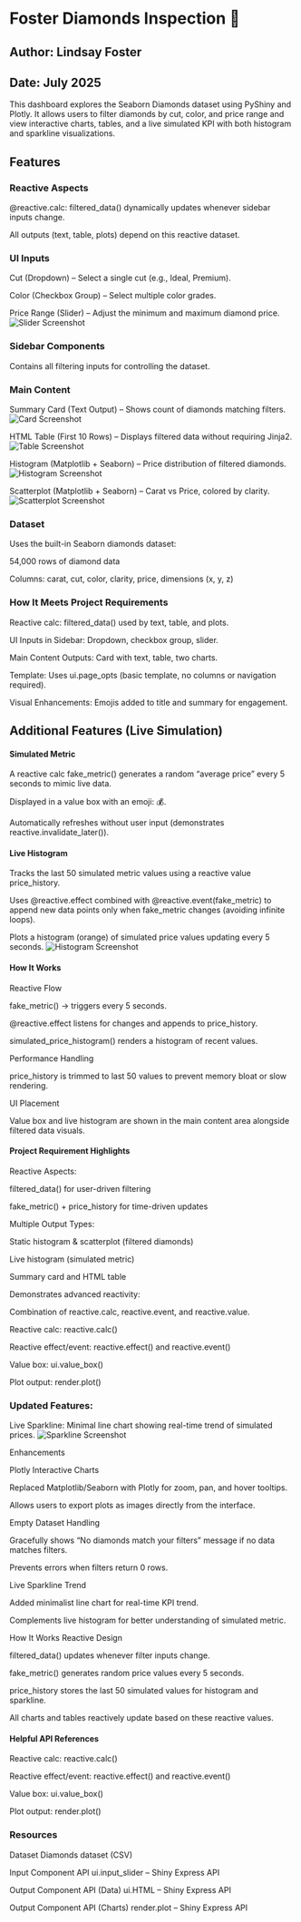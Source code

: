 # Foster Diamonds Inspection 💎
## Author: Lindsay Foster
## Date: July 2025
This dashboard explores the Seaborn Diamonds dataset using PyShiny and Plotly.
It allows users to filter diamonds by cut, color, and price range and view interactive charts, tables, and a live simulated KPI with both histogram and sparkline visualizations.


## Features
### Reactive Aspects
@reactive.calc: filtered_data() dynamically updates whenever sidebar inputs change.

All outputs (text, table, plots) depend on this reactive dataset.

### UI Inputs
Cut (Dropdown) – Select a single cut (e.g., Ideal, Premium).

Color (Checkbox Group) – Select multiple color grades.

Price Range (Slider) – Adjust the minimum and maximum diamond price.
![Slider Screenshot](assets/Filters.png)

### Sidebar Components
Contains all filtering inputs for controlling the dataset.

### Main Content
Summary Card (Text Output) – Shows count of diamonds matching filters.
![Card Screenshot](assets/DiamondsPrice.png)

HTML Table (First 10 Rows) – Displays filtered data without requiring Jinja2.
![Table Screenshot](assets/FilteredDiamonds.png)

Histogram (Matplotlib + Seaborn) – Price distribution of filtered diamonds.
![Histogram Screenshot](asset/PriceDistribution.png)

Scatterplot (Matplotlib + Seaborn) – Carat vs Price, colored by clarity.
![Scatterplot Screenshot](asset/ByClarity.png)

### Dataset
Uses the built-in Seaborn diamonds dataset:

54,000 rows of diamond data

Columns: carat, cut, color, clarity, price, dimensions (x, y, z)

### How It Meets Project Requirements
Reactive calc: filtered_data() used by text, table, and plots.

UI Inputs in Sidebar: Dropdown, checkbox group, slider.

Main Content Outputs: Card with text, table, two charts.

Template: Uses ui.page_opts (basic template, no columns or navigation required).

Visual Enhancements: Emojis added to title and summary for engagement.

## Additional Features (Live Simulation)
#### Simulated Metric
A reactive calc fake_metric() generates a random “average price” every 5 seconds to mimic live data.

Displayed in a value box with an emoji: 💰.

Automatically refreshes without user input (demonstrates reactive.invalidate_later()).

#### Live Histogram
Tracks the last 50 simulated metric values using a reactive value price_history.

Uses @reactive.effect combined with @reactive.event(fake_metric) to append new data points only when fake_metric changes (avoiding infinite loops).

Plots a histogram (orange) of simulated price values updating every 5 seconds.
![Histogram Screenshot](asset/LiveHistogram.png)

#### How It Works
Reactive Flow

fake_metric() → triggers every 5 seconds.

@reactive.effect listens for changes and appends to price_history.

simulated_price_histogram() renders a histogram of recent values.

Performance Handling

price_history is trimmed to last 50 values to prevent memory bloat or slow rendering.

UI Placement

Value box and live histogram are shown in the main content area alongside filtered data visuals.

#### Project Requirement Highlights
Reactive Aspects:

filtered_data() for user-driven filtering

fake_metric() + price_history for time-driven updates

Multiple Output Types:

Static histogram & scatterplot (filtered diamonds)

Live histogram (simulated metric)

Summary card and HTML table

Demonstrates advanced reactivity:

Combination of reactive.calc, reactive.event, and reactive.value.

Reactive calc: reactive.calc()

Reactive effect/event: reactive.effect() and reactive.event()

Value box: ui.value_box()

Plot output: render.plot()

### Updated Features:

Live Sparkline: Minimal line chart showing real-time trend of simulated prices.
![Sparkline Screenshot](asset/PriceTrend.png)

Enhancements

Plotly Interactive Charts

Replaced Matplotlib/Seaborn with Plotly for zoom, pan, and hover tooltips.

Allows users to export plots as images directly from the interface.

Empty Dataset Handling

Gracefully shows “No diamonds match your filters” message if no data matches filters.

Prevents errors when filters return 0 rows.

Live Sparkline Trend

Added minimalist line chart for real-time KPI trend.

Complements live histogram for better understanding of simulated metric.

How It Works
Reactive Design

filtered_data() updates whenever filter inputs change.

fake_metric() generates random price values every 5 seconds.

price_history stores the last 50 simulated values for histogram and sparkline.

All charts and tables reactively update based on these reactive values.

#### Helpful API References
Reactive calc: reactive.calc()

Reactive effect/event: reactive.effect() and reactive.event()

Value box: ui.value_box()

Plot output: render.plot()

### Resources
Dataset
Diamonds dataset (CSV)

Input Component API
ui.input_slider – Shiny Express API

Output Component API (Data)
ui.HTML – Shiny Express API

Output Component API (Charts)
render.plot – Shiny Express API

